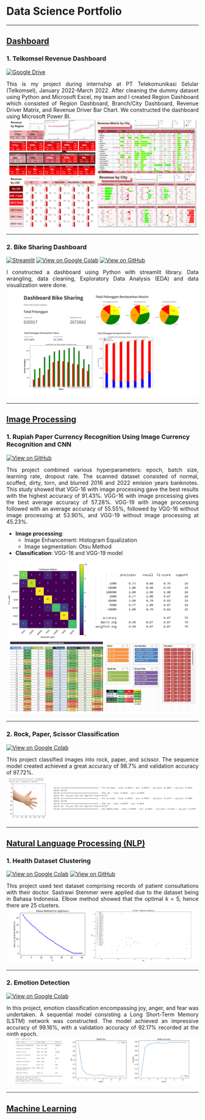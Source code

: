 # Data Science Portfolio
---
## <u>**Dashboard**</u>
### 1. Telkomsel Revenue Dashboard
[![Google Drive](https://img.shields.io/badge/Google_Drive-View_Dashboard-21a363?logo=googledrive&logoColor=21a363)](https://drive.google.com/file/d/1zN86Nbfcy1rzwMLhCj2OgSXh_7VJCwoK/view?usp=sharing)
<div style="text-align: justify">
This is my project during internship at PT Telekomunikasi Selular (Telkomsel), January 2022-March 2022. After cleaning the dummy dataset using Python and Microsoft Excel, my team and I created Region Dashboard which consisted of Region Dashboard, Branch/City Dashboard, Revenue Driver Matrix, and Revenue Driver Bar Chart. We constructed the dashboard using Microsoft Power BI.</div>
<div style="text-align: center">
<img src="img/Dashboard_Telkomsel.png" alt="alt text" width="whatever" height="whatever"> </div>

---
### 2. Bike Sharing Dashboard
[![Streamlit](https://img.shields.io/badge/Streamlit-View_Dashboard-ff4b4b?logo=streamlit&logoColor=ff4b4b)](https://ardinadnn-bikesharing.streamlit.app/) [![View on Google Colab](https://img.shields.io/badge/Colab-Run_in_Google_Colab-FDBA18?logo=Google&logoColor=FDBA18)](https://colab.research.google.com/drive/1EOf9-1MKXynXWX8p84OgQ6R0FZ_KYi1d?usp=sharing) [![View on GitHub](https://img.shields.io/badge/GitHub-View_on_GitHub-white?logo=GitHub)](https://github.com/ardinadnn/bikesharing/tree/main)
<div style="text-align: justify">
I constructed a dashboard using Python with streamlit library. Data wrangling, data cleaning, Exploratory Data Analysis (EDA) and data visualization were done.</div>
<div style="text-align: center">
<img src="img/Dashboard_Bike Sharing - Streamlit.png" alt="alt text" width="whatever" height="whatever"> </div>

---
## <u>**Image Processing**</u>

### 1. Rupiah Paper Currency Recognition Using Image Currency Recognition and CNN
[![View on GitHub](https://img.shields.io/badge/GitHub-View_on_GitHub-white?logo=GitHub)](https://github.com/ardinadnn/Rupiah-PCR-Using-Image-Processing-and-CNN)
<div style="text-align: justify">
This project combined various hyperparameters: epoch, batch size, learning rate, dropout rate. The scanned dataset consisted of normal, scuffed, dirty, torn, and blurred 2016 and 2022 emision years banknotes. This study showed that VGG-16 with image processing gave the best results with the highest accuracy of 91.43%. VGG-16 with image processing gives the best average accuracy of 57.28%. VGG-19 with image processing followed with an average accuracy of 55.55%, followed by VGG-16 without image processing at 53.90%, and VGG-19 without image processing at 45.23%.

- **Image processing**:
    - Image Enhancement: Histogram Equalization 
    - Image segmentation: Otsu Method
- **Classification**: VGG-16 and VGG-19 model</div>
<div style="text-align: center">
<img src="img/img_rupiah_pcr.png" alt="alt text" width="whatever" height="whatever"> </div>

---
### 2. Rock, Paper, Scissor Classification
[![View on Google Colab](https://img.shields.io/badge/Colab-Run_in_Google_Colab-FDBA18?logo=Google&logoColor=FDBA18)](https://colab.research.google.com/drive/1bwdbeLbFHCo8UXo4bbppAflDq6mZGRT6?usp=sharing)
<div style="text-align: justify">
This project classified images into rock, paper, and scissor. The sequence model created achieved a great accuracy of 98.7% and validation accuracy of 97.72%.</div>
<div style="text-align: center">
<img src="img/img_rockpaperscissor.png" alt="alt text" width="whatever" height="whatever"></div>

---
## <u>**Natural Language Processing (NLP)**</u>

### 1. Health Dataset Clustering
[![View on Google Colab](https://img.shields.io/badge/Colab-Run_in_Google_Colab-FDBA18?logo=Google&logoColor=FDBA18)](https://colab.research.google.com/drive/1tIWxXAL4-2iD_XLKtZon-kwfUSOUv1kD?usp=sharing) [![View on GitHub](https://img.shields.io/badge/GitHub-View_on_GitHub-white?logo=GitHub)](/nlp/health-dataset-clustering/)
<div style="text-align: justify">
This project used text dataset comprising records of patient consultations with their doctor. Sastrawi Stemmer were applied due to the dataset being in Bahasa Indonesia. Elbow method showed that the optimal k = 5, hence there are 25 clusters.</d>
<div style="text-align: center">
<img src="img/nlp_health_dataset.png" alt="alt text" width="whatever" height="whatever"> </div>

---
### 2. Emotion Detection
[![View on Google Colab](https://img.shields.io/badge/Colab-Run_in_Google_Colab-FDBA18?logo=Google&logoColor=FDBA18)](https://colab.research.google.com/drive/1GkY4fFa1KEO5bGpOct391d0jS4uzkM0u?usp=sharing)
<div style="text-align: justify">
In this project, emotion classification encompassing joy, anger, and fear was undertaken. A sequential model consisting a Long Short-Term Memory (LSTM) network was constructed. The model achieved an impressive accuracy of 99.16%, with a validation accuracy of 92.17% recorded at the ninth epoch.</d>
<div style="text-align: center">
<img src="img/nlp_emotion.png" alt="alt text" width="whatever" height="whatever"> </div>

---
## <u>**Machine Learning**</u>